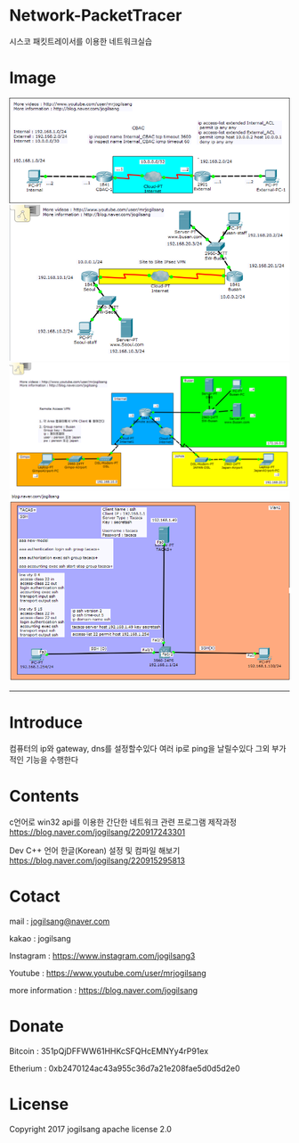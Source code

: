# Network-PacketTracer
시스코 패킷트레이서를 이용한 네트워크실습

Image
=============

![Alt text](/network/packetTracer/[ACL]/1.png)
![Alt text](/network/packetTracer/[VPN]/[Site-to-Site-router]/11.png)
![Alt text](/network/packetTracer/[VPN]/[Remote-Access-router]/busan7.png)
![Alt text](/network/packetTracer/[tacacs]/tacacs_image.png)

<hr/>

Introduce
=============

컴퓨터의 ip와 gateway, dns를 설정할수있다
여러 ip로 ping을 날릴수있다
그외 부가적인 기능을 수행한다

Contents
=============

c언어로 win32 api를 이용한 간단한 네트워크 관련 프로그램 제작과정
https://blog.naver.com/jogilsang/220917243301

Dev C++ 언어 한글(Korean) 설정 및 컴파일 해보기
https://blog.naver.com/jogilsang/220915295813


Cotact
=============

mail :
jogilsang@naver.com

kakao :
jogilsang

Instagram :
<https://www.instagram.com/jogilsang3>

Youtube :
<https://www.youtube.com/user/mrjogilsang>

more information : 
<https://blog.naver.com/jogilsang>

Donate
=============
Bitcoin : 351pQjDFFWW61HHKcSFQHcEMNYy4rP91ex

Etherium : 0xb2470124ac43a955c36d7a21e208fae5d0d5d2e0

License
=============
Copyright 2017 jogilsang apache license 2.0



